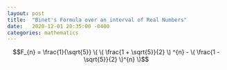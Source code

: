 ```yaml
---
layout: post
title:  "Binet's Formula over an interval of Real Numbers"
date:   2020-12-01 20:35:00 -0400
categories: mathematics
---
```


$$F_{n} = \frac{1}{\sqrt{5}} \( \( \frac{1 + \sqrt{5}}{2} \) ^{n} -  \( \frac{1 - \sqrt{5}}{2} \)^{n} \)$$
